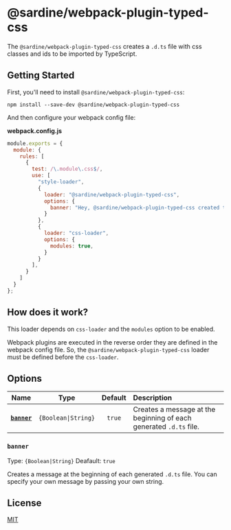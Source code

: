 # @sardine/webpack-plugin-typed-css

The `@sardine/webpack-plugin-typed-css` creates a `.d.ts` file with css classes and ids to be imported by TypeScript.

## Getting Started

First, you'll need to install `@sardine/webpack-plugin-typed-css`:

```console
npm install --save-dev @sardine/webpack-plugin-typed-css
```

And then configure your webpack config file:

**webpack.config.js**

```js
module.exports = {
  module: {
    rules: [
      {
        test: /\.module\.css$/,
        use: [
          "style-loader",
          {
            loader: "@sardine/webpack-plugin-typed-css",
            options: {
              banner: "Hey, @sardine/webpack-plugin-typed-css created this file for you!"
            }
          },
          {
            loader: "css-loader",
            options: {
              modules: true,
            }
          }
        ],
      }
    ]
  }
};
```

## How does it work?

This loader depends on `css-loader` and the `modules` option to be enabled.

Webpack plugins are executed in the reverse order they are defined in the webpack config file. So, the `@sardine/webpack-plugin-typed-css` loader must be defined before the `css-loader`.

## Options

|          Name           |        Type         | Default | Description                                                        |
| :---------------------: | :-----------------: | :-----: | :----------------------------------------------------------------- |
| **[`banner`](#banner)** | `{Boolean\|String}` | `true`  | Creates a message at the beginning of each generated `.d.ts` file. |

### `banner`

Type: `{Boolean|String}`
Deafault: `true`

Creates a message at the beginning of each generated `.d.ts` file. You can specify your own message by passing your own string.

## License

[MIT](./LICENSE)

